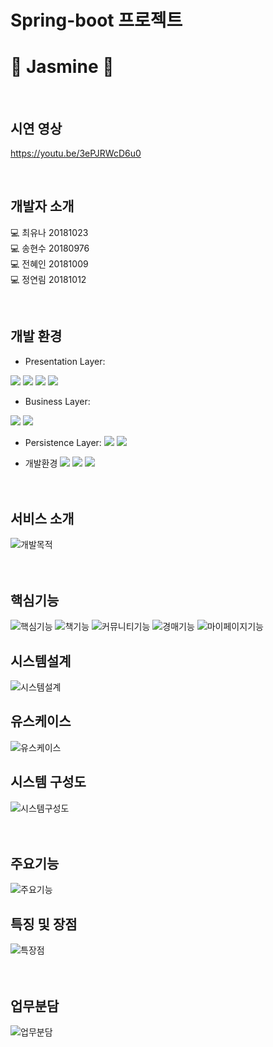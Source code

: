 # Spring-boot 프로젝트
# 🔮 Jasmine 🔮

</br>

## 시연 영상
https://youtu.be/3ePJRWcD6u0

</br>

## 개발자 소개
💻 최유나 20181023 </br>
💻 송현수 20180976 </br>
💻 전혜인 20181009 </br>
💻 정연림 20181012 </br>

</br>

## 개발 환경
<span>
 
 - Presentation Layer: 
 <img src="https://img.shields.io/badge/JavaScript-F7DF1E?style=flat-square&logo=JavaScript&logoColor=white"/>  
 <img src="https://img.shields.io/badge/CSS3-1572B6?style=flat-square&logo=css3&logoColor=white"/>
  <img src="https://img.shields.io/badge/HTML5-E34F26?style=flat-square&logo=HTML5&logoColor=white"/> 
  <img src="https://img.shields.io/badge/Tiles-000000?style=flat-square&logo=Tile&logoColor=white"/>  </br>
 
- Business Layer:
 <img src="https://img.shields.io/badge/Java-007396?style=flat-square&logo=Java&logoColor=white"/>
 <img src="https://img.shields.io/badge/SpringBoot-6DB33F?style=flat-square&logo=SpringBoot&logoColor=white"/> </br>

- Persistence Layer:
  <img src="https://img.shields.io/badge/SQL-CC2927?style=flat-square&logo=SpringBoot&logoColor=white"/> 
  <img src="https://img.shields.io/badge/MyBatis-6100A5?style=flat-square&logo=SpringBoot&logoColor=white"/> 
  
  
- 개발환경 
  <img src="https://img.shields.io/badge/Eclipse IDE-2C2255?style=flat-square&logo=Eclipse IDE&logoColor=white"/>
  <img src="https://img.shields.io/badge/GitHub-181717.svg?&style=flat-square&logo=GitHub&logoColor=white"/>
  <img src="https://img.shields.io/badge/SqlDeveloper-1572B6.svg?&style=flat-square&logo=SpringBoot&logoColor=white"/>
</span></br></br></br>

## 서비스 소개
![개발목적](https://user-images.githubusercontent.com/84562885/171030540-af2fa3e2-c2d9-44a1-ab40-9e3041192f2a.PNG) </br></br></br>

## 핵심기능
![핵심기능](https://user-images.githubusercontent.com/84562885/174464516-ac7a211e-e636-4609-9897-00acb92ce0bc.PNG)
![책기능](https://user-images.githubusercontent.com/84562885/174464527-31a9d0e8-a8d0-4b4f-8179-0e2c08544b7f.PNG)
![커뮤니티기능](https://user-images.githubusercontent.com/84562885/174464528-545ee1a4-fa58-439b-9fe8-757e448eefe6.PNG)
![경매기능](https://user-images.githubusercontent.com/84562885/174464529-ec5a535e-58e3-4841-8f47-b0ca5777e031.PNG)
![마이페이지기능](https://user-images.githubusercontent.com/84562885/174464531-1b8149fa-9e09-448a-ba88-29ca6d11cd14.PNG)

## 시스템설계
![시스템설계](https://user-images.githubusercontent.com/84562885/174464532-f7c49c2b-036b-4fd2-afaa-2394f490c6b3.PNG)

## 유스케이스
![유스케이스](https://user-images.githubusercontent.com/84562885/174464525-a25c91a4-4e9a-4178-a8a2-a49f0210fb9a.PNG)

## 시스템 구성도
![시스템구성도](https://user-images.githubusercontent.com/84562885/171030528-275abe79-059b-4884-92a1-5abfdb9951ac.PNG) </br></br></br>

## 주요기능
![주요기능](https://user-images.githubusercontent.com/84562885/171030536-1de932db-3912-4ab2-a29d-528866a8603e.PNG)

## 특징 및 장점
![특장점](https://user-images.githubusercontent.com/84562885/171030537-4756bbe2-1e20-45e6-afc2-a7f50e7b36a8.PNG) </br></br></br>

## 업무분담
![업무분담](https://user-images.githubusercontent.com/84562885/174464533-1b3c0d7b-652d-45c3-9c0a-2ffbc289d286.PNG)




